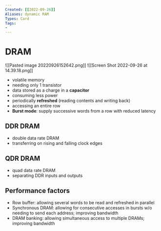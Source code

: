 ```yaml
---
Created: [[2022-09-26]]
Aliases: dynamic RAM
Types: Card
Tags: 
- 
---
```

# DRAM
![[Pasted image 20220926152642.png]]
![[Screen Shot 2022-09-26 at 14.39.18.png]]
- volatile memory
- needing only 1 transistor
- data stored as a charge in a **capacitor**
- consuming less power
- periodically **refreshed** (reading contents and writing back)
- accessing an entire row
- **Burst mode**: supply successive words from a row with reduced latency

## DDR DRAM
- double data rate DRAM
- transferring on rising and falling clock edges

## QDR DRAM
- quad data rate DRAM
- separating DDR inputs and outputs

## Performance factors
- Row buffer: allowing several words to be read and refreshed in parallel
- Synchronous DRAM: allowing for consecutive accesses in bursts w/o needing to send each address; improving bandwidth
- DRAM banking: allowing simultaneous access to multiple DRAMs; improving bandwidth